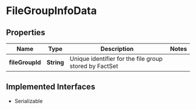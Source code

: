

# FileGroupInfoData


## Properties

Name | Type | Description | Notes
------------ | ------------- | ------------- | -------------
**fileGroupId** | **String** | Unique identifier for the file group stored by FactSet | 


## Implemented Interfaces

* Serializable


